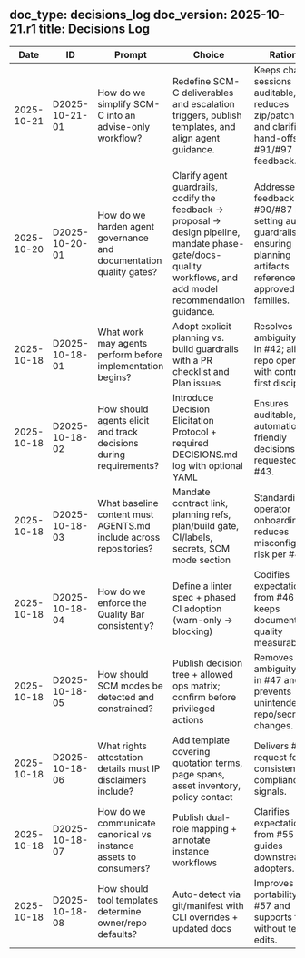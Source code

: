 doc_type: decisions_log
doc_version: 2025-10-21.r1
title: Decisions Log
---

| Date       | ID                | Prompt                                                               | Choice                                                                                  | Rationale                                                                                               | Linked Artifacts                                             |
| ---------- | ----------------- | -------------------------------------------------------------------- | ---------------------------------------------------------------------------------------- | -------------------------------------------------------------------------------------------------------- | ------------------------------------------------------------ |
| 2025-10-21 | D2025-10-21-01    | How do we simplify SCM-C into an advise-only workflow?              | Redefine SCM-C deliverables and escalation triggers, publish templates, and align agent guidance. | Keeps chat-only sessions auditable, reduces zip/patch churn, and clarifies hand-offs per #91/#97 feedback. | docs/design/ENGINEERING_CONTRACT.md, AGENTS.md, docs/kb/howtos/scm-c-advise.md, issue #91, issue #97 |
| 2025-10-20 | D2025-10-20-01    | How do we harden agent governance and documentation quality gates?  | Clarify agent guardrails, codify the feedback → proposal → design pipeline, mandate phase-gate/docs-quality workflows, and add model recommendation guidance. | Addresses feedback in #90/#87 by setting auditable guardrails and ensuring planning artifacts reference approved model families. | docs/design/ENGINEERING_CONTRACT.md, issue #90, issue #92, issue #87 |
| 2025-10-18 | D2025-10-18-01    | What work may agents perform before implementation begins?          | Adopt explicit planning vs. build guardrails with a PR checklist and Plan issues          | Resolves ambiguity noted in #42; aligns repo operations with contract-first discipline.                  | docs/design/ENGINEERING_CONTRACT.md, issue #42               |
| 2025-10-18 | D2025-10-18-02    | How should agents elicit and track decisions during requirements?   | Introduce Decision Elicitation Protocol + required DECISIONS.md log with optional YAML   | Ensures auditable, automation-friendly decisions trail as requested in #43.                             | docs/design/ENGINEERING_CONTRACT.md, templates/…, issue #43  |
| 2025-10-18 | D2025-10-18-03    | What baseline content must AGENTS.md include across repositories?   | Mandate contract link, planning refs, plan/build gate, CI/labels, secrets, SCM mode section | Standardizes operator onboarding and reduces misconfiguration risk per #44.                              | docs/design/ENGINEERING_CONTRACT.md, AGENTS.md, issue #44    |
| 2025-10-18 | D2025-10-18-04    | How do we enforce the Quality Bar consistently?                     | Define a linter spec + phased CI adoption (warn-only → blocking)                         | Codifies expectations from #46 and keeps documentation quality measurable.                              | docs/design/ENGINEERING_CONTRACT.md, docs/kb/howtos/quality-bar-linter.md, issue #46 |
| 2025-10-18 | D2025-10-18-05    | How should SCM modes be detected and constrained?                   | Publish decision tree + allowed ops matrix; confirm before privileged actions            | Removes ambiguity noted in #47 and prevents unintended repo/secret changes.                            | docs/design/ENGINEERING_CONTRACT.md, docs/kb/howtos/scm-mode-decision-tree.md, issue #47 |
| 2025-10-18 | D2025-10-18-06    | What rights attestation details must IP disclaimers include?        | Add template covering quotation terms, page spans, asset inventory, policy contact       | Delivers #49’s request for consistent IP compliance signals.                                           | docs/kb/howtos/ip-disclaimer.md, issue #49                    |
| 2025-10-18 | D2025-10-18-07    | How do we communicate canonical vs instance assets to consumers?    | Publish dual-role mapping + annotate instance workflows                                  | Clarifies expectations from #55 and guides downstream adopters.                                       | docs/kb/dual-role.md, README.md, issue #55                    |
| 2025-10-18 | D2025-10-18-08    | How should tool templates determine owner/repo defaults?            | Auto-detect via git/manifest with CLI overrides + updated docs                           | Improves portability per #57 and supports forks without template edits.                                | tools/*.py templates, README.md, issue #57                    |
